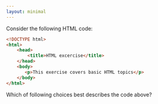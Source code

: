 ```yaml
---
layout: minimal 
---
```


Consider the following HTML code:

```html
<!DOCTYPE html>
<html>
    <head>
        <title>HTML excercise</title>
    </head>
    <body>
       <p>This exercise covers basic HTML topics</p>
    </body>
</html>
```

Which of following choices best describes the code above?
